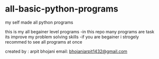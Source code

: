 # all-basic-python-programs
my self made all python programs 

this is my all begainer level programs 
-in this repo many programs are task its improve my problem solving skills 
-if you are begainer i strogely recommed to see all programs at once 


created by : arpit bhojani 
email: bhojaniarpit1432@gmail.com

